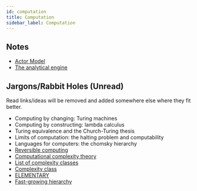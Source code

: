 ```yaml
---
id: computation
title: Computation
sidebar_label: Computation
---
```


## Notes

- [Actor Model](/docs/notes/study/computation/actor)
- [The analytical engine](/docs/notes/study/computation/analyt_eng)

## Jargons/Rabbit Holes (Unread)

Read links/ideas will be removed and added somewhere else where they fit better.

- Computing by changing: Turing machines
- Computing by constructing: lambda calculus
- Turing equivalence and the Church-Turing thesis
- Limits of computation: the halting problem and computability
- Languages for computers: the chomsky hierarchy
- [Reversible computing](https://en.wikipedia.org/wiki/Reversible_computing)
- [Computational complexity theory](https://en.wikipedia.org/wiki/Computational_complexity_theory)
- [List of complexity classes](https://en.wikipedia.org/wiki/List_of_complexity_classes)
- [Complexity class](https://en.wikipedia.org/wiki/Complexity_class)
- [ELEMENTARY](https://en.wikipedia.org/wiki/ELEMENTARY)
- [Fast-growing hierarchy](https://en.wikipedia.org/wiki/Fast-growing_hierarchy)
